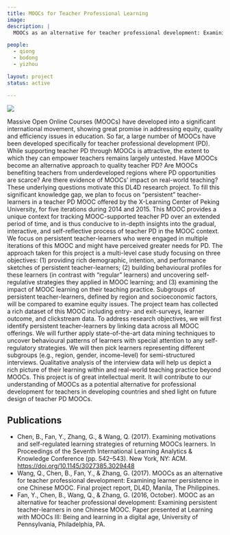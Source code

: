 ```yaml
---
title: MOOCs for Teacher Professional Learning
image:
description: |
  MOOCs as an alternative for teacher professional development: Examining persistent teacher-learners in one Chinese MOOC. Funded by the DL4D Research Network.

people:
  - qiong
  - bodong
  - yizhou

layout: project
status: active

---
```


![](http://dl4d.org/wp-content/uploads/2016/05/dl4d-2x.png)

Massive Open Online Courses (MOOCs) have developed into a significant international movement, showing great promise in addressing equity, quality and efficiency issues in education. So far, a large number of MOOCs have been developed specifically for teacher professional development (PD). While supporting teacher PD through MOOCs is attractive, the extent to which they can empower teachers remains largely untested. Have MOOCs become an alternative approach to quality teacher PD? Are MOOCs benefiting teachers from underdeveloped regions where PD opportunities are scarce? Are there evidence of MOOCs’ impact on real-world teaching? These underlying questions motivate this DL4D research project. To fill this significant knowledge gap, we plan to focus on “persistent” teacher-learners in a teacher PD MOOC offered by the X-Learning Center of Peking University, for five iterations during 2014 and 2015. This MOOC provides a unique context for tracking MOOC-supported teacher PD over an extended period of time, and is thus conducive to in-depth insights into the gradual, interactive, and self-reflective process of teacher PD in the MOOC context. We focus on persistent teacher-learners who were engaged in multiple iterations of this MOOC and might have perceived greater needs for PD. The approach taken for this project is a multi-level case study focusing on three objectives: (1) providing rich demographic, intention, and performance sketches of persistent teacher-learners; (2) building behavioural profiles for these learners (in contrast with “regular” learners) and uncovering self-regulative strategies they applied in MOOC learning; and (3) examining the impact of MOOC learning on their teaching practice. Subgroups of persistent teacher-learners, defined by region and socioeconomic factors, will be compared to examine equity issues.  The project team has collected a rich dataset of this MOOC including entry- and exit-surveys, learner outcome, and clickstream data. To address research objectives, we will first identify persistent teacher-learners by linking data across all MOOC offerings. We will further apply state-of-the-art data mining techniques to uncover behavioural patterns of learners with special attention to any self-regulatory strategies. We will then pick learners representing different subgroups (e.g., region, gender, income-level) for semi-structured interviews. Qualitative analysis of the interview data will help us depict a rich picture of their learning within and real-world teaching practice beyond MOOCs. This project is of great intellectual merit.  It will contribute to our understanding of MOOCs as a potential alternative for professional development for teachers in developing countries and shed light on future design of teacher PD MOOCs.

## Publications

- Chen, B., Fan, Y., Zhang, G., & Wang, Q. (2017). Examining motivations and self-regulated learning strategies of returning MOOCs learners. In Proceedings of the Seventh International Learning Analytics & Knowledge Conference (pp. 542–543). New York, NY: ACM. https://doi.org/10.1145/3027385.3029448
- Wang, Q., Chen, B., Fan, Y., & Zhang, G. (2017). MOOCs as an alternative for teacher professional development: Examining learner persistence in one Chinese MOOC. Final project report, DL4D, Manila, The Philippines.
- Fan, Y., Chen, B., Wang, Q., & Zhang, G. (2016, October). MOOC as an alternative for teacher professional development: Examining persistent teacher-learners in one Chinese MOOC. Paper presented at Learning with MOOCs III: Being and learning in a digital age, University of Pennsylvania, Philadelphia, PA.
